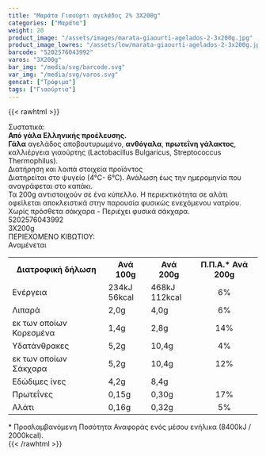 ```yaml
---
title: "Μαράτα Γιαούρτι αγελάδος 2% 3Χ200g"
categories: ["Μαράτα"]
weight: 20
product_image: "/assets/images/marata-giaourti-agelados-2-3x200g.jpg"
product_image_lowres: "/assets/low/marata-giaourti-agelados-2-3x200g.jpg"
barcode: "5202576043992"
varos: "3X200g"
bar_img: "/media/svg/barcode.svg"
var_img: "/media/svg/varos.svg"
gencat: ["Τρόφιμα"]
tags: ["Γιαούρτια"]
---
```

{{< rawhtml >}}

<div class="sload276"><div class="product"><div id="sistatika">Συστατικά:</div><div class="alltext"><b>Από γάλα Ελληνικής προέλευσης.</b><br><b>Γάλα</b> αγελάδος αποβουτυρωμένο, <b>ανθόγαλα</b>, <b>πρωτεΐνη γάλακτος</b>, καλλιέργεια γιαούρτης (Lactobacillus Bulgaricus, Streptococcus Thermophilus).</div><div id="loipa">Διατήρηση και λοιπά στοιχεία προϊόντος</div><div class="alltext">Διατηρείται στο ψυγείο (4°C- 6°C). Ανάλωση έως την ημερομηνία που αναγράφεται στο καπάκι.<br>Τα 200g αντιστοιχούν σε ένα κύπελλο. Η περιεκτικότητα σε αλάτι οφείλεται αποκλειστικά στην παρουσία φυσικώς ενεχόμενου νατρίου. Χωρίς πρόσθετα σάκχαρα - Περιέχει φυσικά σάκχαρα.</div><div id="barcode"><div id="barimage1"></div><span id="bartext">5202576043992</span></div><div id="varos"><div id="varosimage1"></div><span id="varostext">3X200g</span></div><div id="kivotio">ΠΕΡΙΕΧΟΜΕΝΟ ΚΙΒΩΤΙΟΥ:<br>Αναμένεται</div><div class="tabout"><table id="diatable"><tbody><tr><th>Διατροφική δήλωση</th><th>Ανά 100g</th><th>Ανά 200g</th><th>Π.Π.Α.* Ανά 200g</th></tr><tr><td class="texr2">Ενέργεια</td><td class="texr">234kJ<br>56kcal</td><td class="texr">468kJ<br>112kcal</td><td class="texr" style="text-align:center">6%</td></tr><tr><td class="texr2">Λιπαρά</td><td class="texr">2,0g</td><td class="texr">4,0g</td><td class="texr" style="text-align:center">6%</td></tr><tr><td class="gray">εκ των οποίων Κορεσµένα</td><td class="gray2">1,4g</td><td class="gray2">2,8g</td><td class="gray2" style="text-align:center">14%</td></tr><tr><td class="texr2">Yδατάνθρακες</td><td class="texr">5,2g</td><td class="texr">10,4g</td><td class="texr" style="text-align:center">4%</td></tr><tr><td class="gray">εκ των οποίων Σάκχαρα</td><td class="gray2">5,2g</td><td class="gray2">10,4g</td><td class="gray2" style="text-align:center">12%</td></tr><tr><td class="texr2">Eδώδιμες ίνες</td><td class="texr">4,2g</td><td class="texr">8,4g</td><td class="texr" style="text-align:center"></td></tr><tr><td class="texr2">Πρωτεΐνες</td><td class="texr">0,15g</td><td class="texr">0,30g</td><td class="texr" style="text-align:center">17%</td></tr><tr><td class="texr2">Αλάτι</td><td class="texr">0,16g</td><td class="texr">0,32g</td><td class="texr" style="text-align:center">5%</td></tr></tbody></table></div><div class="alltext">* Προσλαμβανόμενη Ποσότητα Αναφοράς ενός μέσου ενήλικα (8400kJ / 2000kcal).</div><div class="pimg"></div></div></div>
{{< /rawhtml >}}


